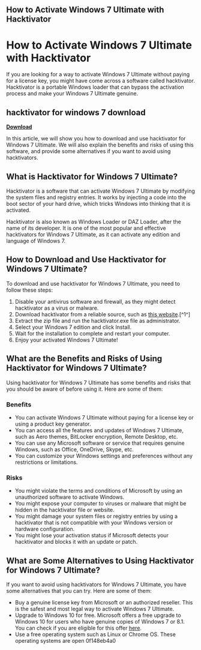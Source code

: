 ## How to Activate Windows 7 Ultimate with Hacktivator

  
# How to Activate Windows 7 Ultimate with Hacktivator
 
If you are looking for a way to activate Windows 7 Ultimate without paying for a license key, you might have come across a software called hacktivator. Hacktivator is a portable Windows loader that can bypass the activation process and make your Windows 7 Ultimate genuine.
 
## hacktivator for windows 7 download


[**Download**](https://www.google.com/url?q=https%3A%2F%2Ftiurll.com%2F2tKvP8&sa=D&sntz=1&usg=AOvVaw2g4fmxKOrcbiqTFGqJaGLp)

 
In this article, we will show you how to download and use hacktivator for Windows 7 Ultimate. We will also explain the benefits and risks of using this software, and provide some alternatives if you want to avoid using hacktivators.
 
## What is Hacktivator for Windows 7 Ultimate?
 
Hacktivator is a software that can activate Windows 7 Ultimate by modifying the system files and registry entries. It works by injecting a code into the boot sector of your hard drive, which tricks Windows into thinking that it is activated.
 
Hacktivator is also known as Windows Loader or DAZ Loader, after the name of its developer. It is one of the most popular and effective hacktivators for Windows 7 Ultimate, as it can activate any edition and language of Windows 7.
 
## How to Download and Use Hacktivator for Windows 7 Ultimate?
 
To download and use hacktivator for Windows 7 Ultimate, you need to follow these steps:
 
1. Disable your antivirus software and firewall, as they might detect hacktivator as a virus or malware.
2. Download hacktivator from a reliable source, such as [this website](https://www.yasir252.com/en/apps/download-windows-7-loader-daz-activator/).[^1^]
3. Extract the zip file and run the hacktivator.exe file as administrator.
4. Select your Windows 7 edition and click Install.
5. Wait for the installation to complete and restart your computer.
6. Enjoy your activated Windows 7 Ultimate!

## What are the Benefits and Risks of Using Hacktivator for Windows 7 Ultimate?
 
Using hacktivator for Windows 7 Ultimate has some benefits and risks that you should be aware of before using it. Here are some of them:
 
### Benefits

- You can activate Windows 7 Ultimate without paying for a license key or using a product key generator.
- You can access all the features and updates of Windows 7 Ultimate, such as Aero themes, BitLocker encryption, Remote Desktop, etc.
- You can use any Microsoft software or service that requires genuine Windows, such as Office, OneDrive, Skype, etc.
- You can customize your Windows settings and preferences without any restrictions or limitations.

### Risks

- You might violate the terms and conditions of Microsoft by using an unauthorized software to activate Windows.
- You might expose your computer to viruses or malware that might be hidden in the hacktivator file or website.
- You might damage your system files or registry entries by using a hacktivator that is not compatible with your Windows version or hardware configuration.
- You might lose your activation status if Microsoft detects your hacktivator and blocks it with an update or patch.

## What are Some Alternatives to Using Hacktivator for Windows 7 Ultimate?
 
If you want to avoid using hacktivators for Windows 7 Ultimate, you have some alternatives that you can try. Here are some of them:

- Buy a genuine license key from Microsoft or an authorized reseller. This is the safest and most legal way to activate Windows 7 Ultimate.
- Upgrade to Windows 10 for free. Microsoft offers a free upgrade to Windows 10 for users who have genuine copies of Windows 7 or 8.1. You can check if you are eligible for this offer [here](https://www.microsoft.com/en-us/windows/windows-10-upgrade).
- Use a free operating system such as Linux or Chrome OS. These operating systems are open 0f148eb4a0
